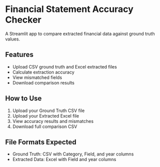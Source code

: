 # Financial Statement Accuracy Checker

A Streamlit app to compare extracted financial data against ground truth values.

## Features
- Upload CSV ground truth and Excel extracted files
- Calculate extraction accuracy
- View mismatched fields
- Download comparison results

## How to Use
1. Upload your Ground Truth CSV file
2. Upload your Extracted Excel file  
3. View accuracy results and mismatches
4. Download full comparison CSV

## File Formats Expected
- Ground Truth: CSV with Category, Field, and year columns
- Extracted Data: Excel with Field and year columns